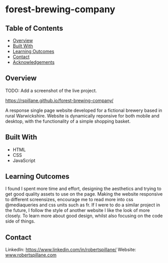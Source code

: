 # forest-brewing-company

## Table of Contents

- [Overview](#overview)
- [Built With](#built-with)
- [Learning Outcomes](#learning-outcomes)
- [Contact](#contact)
- [Acknowledgements](#acknowledgements)

## Overview


TODO: Add a screenshot of the live project.

https://rspillane.github.io/forest-brewing-company/

A response single page website developed for a fictional brewery based in rural Warwickshire. Website is dynamically reponsive for both mobile and desktop, with the functionality of a simple shopping basket.

## Built With

 - HTML
 - CSS
 - JavaScript

## Learning Outcomes
I found I spent more time and effort, designing the aesthetics and trying to get good quality assets to use on the page. 
Making the website responsive to different screensizes, encourage me to read more into css @mediaqueries and css units such as fr.
If I were to do a similar project in the future, I follow the style of another website I like the look of more closely. To learn more about good design, whilst also focusing on the code side of things.

## Contact

LinkedIn:  https://www.linkedin.com/in/robertspillane/
Website: www.robertspillane.com
